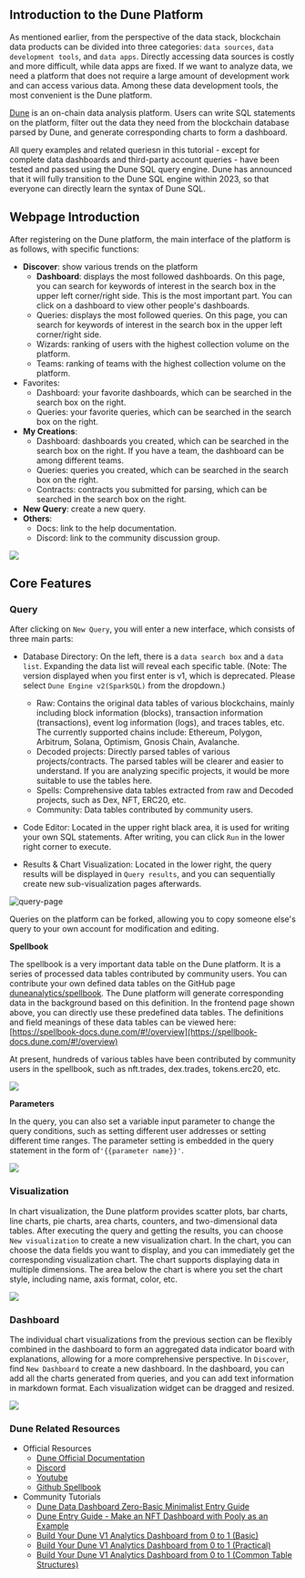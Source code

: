 ## Introduction to the Dune Platform
As mentioned earlier, from the perspective of the data stack, 
blockchain data products can be divided into three categories: 
`data sources`, `data development tools`, and `data apps`. 
Directly accessing data sources is costly and more difficult, 
while data apps are fixed. If we want to analyze data, 
we need a platform that does not require a large amount of development work 
and can access various data. Among these data development tools, 
the most convenient is the Dune platform.

[Dune](https://dune.com/) is an on-chain data analysis platform. 
Users can write SQL statements on the platform, filter out the data they need 
from the blockchain database parsed by Dune, and generate corresponding charts 
to form a dashboard.

All query examples and related queriesn in this tutorial - except for complete data dashboards and third-party account queries - have been tested and passed using the Dune SQL query engine. Dune has announced that it will fully transition to the Dune SQL engine within 2023, so that everyone can directly learn the syntax of Dune SQL.

## Webpage Introduction

After registering on the Dune platform, the main interface of the platform is as follows,
with specific functions:

- **Discover**: show various trends on the platform
  - **Dashboard**: displays the most followed dashboards. 
    On this page, you can search for keywords of interest in the search box 
    in the upper left corner/right side. This is the most important part.
    You can click on a dashboard to view other people's dashboards.
  - Queries: displays the most followed queries. On this page, 
    you can search for keywords of interest in the search box in the 
    upper left corner/right side.
  - Wizards: ranking of users with the highest collection volume on the platform.
  - Teams: ranking of teams with the highest collection volume on the platform.
- Favorites:
  - Dashboard: your favorite dashboards, which can be searched in the search box 
    on the right.
  - Queries: your favorite queries, which can be searched in the search box on the right.
- **My Creations**:
  - Dashboard: dashboards you created, which can be searched in the search box 
    on the right. If you have a team, the dashboard can be among different teams.
  - Queries: queries you created, which can be searched in the search box on the right.
  - Contracts: contracts you submitted for parsing, which can be searched 
    in the search box on the right.
- **New Query**: create a new query.
- **Others**:
  - Docs: link to the help documentation.
  - Discord: link to the community discussion group.

![](img/main-page.png)

## Core Features

### Query

After clicking on `New Query`, you will enter a new interface, 
which consists of three main parts:

- Database Directory: On the left, there is a `data search box` and a `data list`.
  Expanding the data list will reveal each specific table. 
  (Note: The version displayed when you first enter is v1, which is deprecated. 
  Please select `Dune Engine v2(SparkSQL)` from the dropdown.)
  - Raw: Contains the original data tables of various blockchains, 
    mainly including block information (blocks), transaction information (transactions),
    event log information (logs), and traces tables, etc. 
    The currently supported chains include: Ethereum, Polygon, Arbitrum, Solana, Optimism,
    Gnosis Chain, Avalanche.
  - Decoded projects: Directly parsed tables of various projects/contracts. 
    The parsed tables will be clearer and easier to understand. 
    If you are analyzing specific projects, it would be more suitable to use the tables 
    here.
  - Spells: Comprehensive data tables extracted from raw and Decoded projects, 
    such as Dex, NFT, ERC20, etc.
  - Community: Data tables contributed by community users.

- Code Editor: Located in the upper right black area, 
  it is used for writing your own SQL statements. 
  After writing, you can click `Run` in the lower right corner to execute.
- Results & Chart Visualization: Located in the lower right, 
  the query results will be displayed in `Query results`, 
  and you can sequentially create new sub-visualization pages afterwards.

![query-page](img/query-page.png)

Queries on the platform can be forked, allowing you to copy someone else's query 
to your own account for modification and editing.

**Spellbook**

The spellbook is a very important data table on the Dune platform. It is a series 
of processed data tables contributed by community users. You can contribute your 
own defined data tables on the GitHub 
page [duneanalytics/spellbook](https://github.com/duneanalytics/spellbook). 
The Dune platform will generate corresponding data in the background based on 
this definition. In the frontend page shown above, you can directly use these 
predefined data tables. The definitions and field meanings of these data tables 
can be viewed here: [https://spellbook-docs.dune.com/#!/overview](https://spellbook-docs.dune.com/#!/overview)

At present, hundreds of various tables have been contributed by community users 
in the spellbook, such as nft.trades, dex.trades, tokens.erc20, etc.

![](img/spellbook.png)

**Parameters**

In the query, you can also set a variable input parameter to change the query conditions,
such as setting different user addresses or setting different time ranges. 
The parameter setting is embedded in the query statement in the form of`'{{parameter name}}'`.

![](img/query-params.png)

### Visualization

In chart visualization, the Dune platform provides scatter plots, bar charts, 
line charts, pie charts, area charts, counters, and two-dimensional data tables. 
After executing the query and getting the results, you can choose `New visualization` 
to create a new visualization chart. In the chart, you can choose the data fields 
you want to display, and you can immediately get the corresponding visualization chart. 
The chart supports displaying data in multiple dimensions. 
The area below the chart is where you set the chart style, including name, axis format,
color, etc.

![](img/visualization.png)

### Dashboard

The individual chart visualizations from the previous section can be 
flexibly combined in the dashboard to form an aggregated data indicator board 
with explanations, allowing for a more comprehensive perspective. 
In `Discover`, find `New Dashboard` to create a new dashboard. 
In the dashboard, you can add all the charts generated from queries, 
and you can add text information in markdown format. 
Each visualization widget can be dragged and resized.

![](img/dashboard.png)

### Dune Related Resources
- Official Resources
  - [Dune Official Documentation](https://dune.com/docs/)
  - [Discord](https://discord.com/invite/ErrzwBz)
  - [Youtube](https://www.youtube.com/channel/UCPrm9d2hLd_YxSExH7oRyAg)
  - [Github Spellbook](https://github.com/duneanalytics/spellbook)
- Community Tutorials
  - [Dune Data Dashboard Zero-Basic Minimalist Entry Guide](https://twitter.com/gm365/status/1525013340459716608)
  - [Dune Entry Guide - Make an NFT Dashboard with Pooly as an Example](https://mirror.xyz/0xa741296A1E9DDc3D6Cf431B73C6225cFb5F6693a/iVzr5bGcGKKCzuvl902P05xo7fxc2qWfqfIHwmCXDI4)
  - [Build Your Dune V1 Analytics Dashboard from 0 to 1 (Basic)](https://mirror.xyz/0xbi.eth/6cbedGOx0GwZdvuxHeyTAgn333jaT34y-2qryvh8Fio)
  - [Build Your Dune V1 Analytics Dashboard from 0 to 1 (Practical)](https://mirror.xyz/0xbi.eth/603BIaKXn7s2_7A84oayY_Fn5XUPh6zDsv2OlQTdzCg)
  - [Build Your Dune V1 Analytics Dashboard from 0 to 1 (Common Table Structures)](https://mirror.xyz/0xbi.eth/uSr336PzXtqMuE_LPBewbJ1CHN2oUs40-TDET2rnkqU)